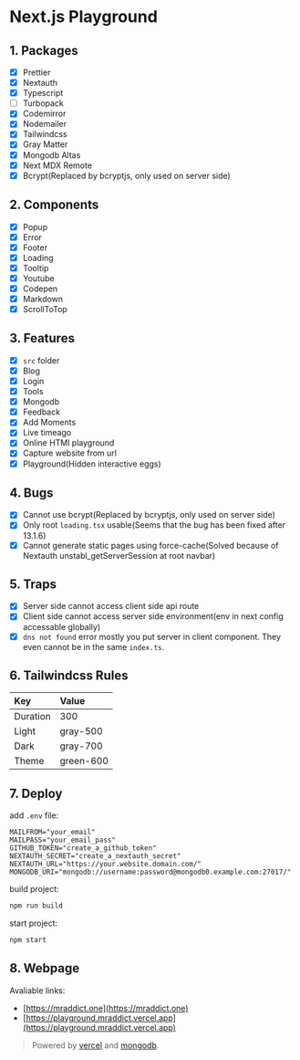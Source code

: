 # Next.js Playground

## 1. Packages

- [x] Prettier
- [x] Nextauth
- [x] Typescript
- [ ] Turbopack
- [x] Codemirror
- [x] Nodemailer
- [x] Tailwindcss
- [x] Gray Matter
- [x] Mongodb Altas
- [x] Next MDX Remote
- [x] Bcrypt(Replaced by bcryptjs, only used on server side)

## 2. Components

- [x] Popup
- [x] Error
- [x] Footer
- [x] Loading
- [x] Tooltip
- [x] Youtube
- [x] Codepen
- [x] Markdown
- [x] ScrollToTop

## 3. Features

- [x] `src` folder
- [x] Blog
- [x] Login
- [x] Tools
- [x] Mongodb
- [x] Feedback
- [x] Add Moments
- [x] Live timeago
- [x] Online HTMl playground
- [x] Capture website from url
- [x] Playground(Hidden interactive eggs)

## 4. Bugs

- [x] Cannot use bcrypt(Replaced by bcryptjs, only used on server side)
- [x] Only root `loading.tsx` usable(Seems that the bug has been fixed after 13.1.6)
- [x] Cannot generate static pages using force-cache(Solved because of Nextauth unstabl_getServerSession at root navbar)

## 5. Traps

- [x] Server side cannot access client side api route
- [x] Client side cannot access server side environment(env in next config accessable globally)
- [x] `dns not found` error mostly you put server in client component. They even cannot be in the same `index.ts`.

## 6. Tailwindcss Rules

| Key      | Value     |
| :------- | :-------- |
| Duration | 300       |
| Light    | gray-500  |
| Dark     | gray-700  |
| Theme    | green-600 |

## 7. Deploy

add `.env` file:

```env
MAILFROM="your_email"
MAILPASS="your_email_pass"
GITHUB_TOKEN="create_a_github_token"
NEXTAUTH_SECRET="create_a_nextauth_secret"
NEXTAUTH_URL="https://your.website.domain.com/"
MONGODB_URI="mongodb://username:password@mongodb0.example.com:27017/"
```

build project:

```bash
npm run build
```

start project:

```bash
npm start
```

## 8. Webpage

Avaliable links:

- [https://mraddict.one](https://mraddict.one)
- [https://playground.mraddict.vercel.app](https://playground.mraddict.vercel.app)

> Powered by [vercel](https://vercel.com) and [mongodb](https://www.mongodb.com/atlas/database).
